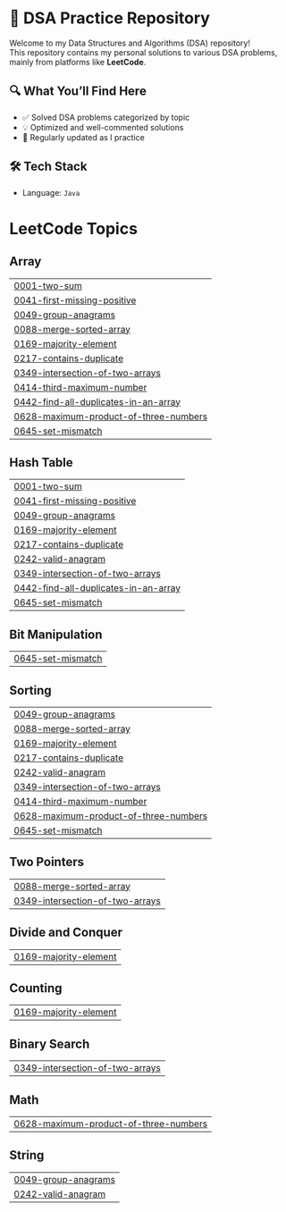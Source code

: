# 📘 DSA Practice Repository

Welcome to my Data Structures and Algorithms (DSA) repository!  
This repository contains my personal solutions to various DSA problems, mainly from platforms like **LeetCode**.

## 🔍 What You’ll Find Here

- ✅ Solved DSA problems categorized by topic
- 💡 Optimized and well-commented solutions
- 🔄 Regularly updated as I practice

## 🛠️ Tech Stack

- Language: `Java`



<!---LeetCode Topics Start-->
# LeetCode Topics
## Array
|  |
| ------- |
| [0001-two-sum](https://github.com/Anirudhakashid/DSA/tree/master/0001-two-sum) |
| [0041-first-missing-positive](https://github.com/Anirudhakashid/DSA/tree/master/0041-first-missing-positive) |
| [0049-group-anagrams](https://github.com/Anirudhakashid/DSA/tree/master/0049-group-anagrams) |
| [0088-merge-sorted-array](https://github.com/Anirudhakashid/DSA/tree/master/0088-merge-sorted-array) |
| [0169-majority-element](https://github.com/Anirudhakashid/DSA/tree/master/0169-majority-element) |
| [0217-contains-duplicate](https://github.com/Anirudhakashid/DSA/tree/master/0217-contains-duplicate) |
| [0349-intersection-of-two-arrays](https://github.com/Anirudhakashid/DSA/tree/master/0349-intersection-of-two-arrays) |
| [0414-third-maximum-number](https://github.com/Anirudhakashid/DSA/tree/master/0414-third-maximum-number) |
| [0442-find-all-duplicates-in-an-array](https://github.com/Anirudhakashid/DSA/tree/master/0442-find-all-duplicates-in-an-array) |
| [0628-maximum-product-of-three-numbers](https://github.com/Anirudhakashid/DSA/tree/master/0628-maximum-product-of-three-numbers) |
| [0645-set-mismatch](https://github.com/Anirudhakashid/DSA/tree/master/0645-set-mismatch) |
## Hash Table
|  |
| ------- |
| [0001-two-sum](https://github.com/Anirudhakashid/DSA/tree/master/0001-two-sum) |
| [0041-first-missing-positive](https://github.com/Anirudhakashid/DSA/tree/master/0041-first-missing-positive) |
| [0049-group-anagrams](https://github.com/Anirudhakashid/DSA/tree/master/0049-group-anagrams) |
| [0169-majority-element](https://github.com/Anirudhakashid/DSA/tree/master/0169-majority-element) |
| [0217-contains-duplicate](https://github.com/Anirudhakashid/DSA/tree/master/0217-contains-duplicate) |
| [0242-valid-anagram](https://github.com/Anirudhakashid/DSA/tree/master/0242-valid-anagram) |
| [0349-intersection-of-two-arrays](https://github.com/Anirudhakashid/DSA/tree/master/0349-intersection-of-two-arrays) |
| [0442-find-all-duplicates-in-an-array](https://github.com/Anirudhakashid/DSA/tree/master/0442-find-all-duplicates-in-an-array) |
| [0645-set-mismatch](https://github.com/Anirudhakashid/DSA/tree/master/0645-set-mismatch) |
## Bit Manipulation
|  |
| ------- |
| [0645-set-mismatch](https://github.com/Anirudhakashid/DSA/tree/master/0645-set-mismatch) |
## Sorting
|  |
| ------- |
| [0049-group-anagrams](https://github.com/Anirudhakashid/DSA/tree/master/0049-group-anagrams) |
| [0088-merge-sorted-array](https://github.com/Anirudhakashid/DSA/tree/master/0088-merge-sorted-array) |
| [0169-majority-element](https://github.com/Anirudhakashid/DSA/tree/master/0169-majority-element) |
| [0217-contains-duplicate](https://github.com/Anirudhakashid/DSA/tree/master/0217-contains-duplicate) |
| [0242-valid-anagram](https://github.com/Anirudhakashid/DSA/tree/master/0242-valid-anagram) |
| [0349-intersection-of-two-arrays](https://github.com/Anirudhakashid/DSA/tree/master/0349-intersection-of-two-arrays) |
| [0414-third-maximum-number](https://github.com/Anirudhakashid/DSA/tree/master/0414-third-maximum-number) |
| [0628-maximum-product-of-three-numbers](https://github.com/Anirudhakashid/DSA/tree/master/0628-maximum-product-of-three-numbers) |
| [0645-set-mismatch](https://github.com/Anirudhakashid/DSA/tree/master/0645-set-mismatch) |
## Two Pointers
|  |
| ------- |
| [0088-merge-sorted-array](https://github.com/Anirudhakashid/DSA/tree/master/0088-merge-sorted-array) |
| [0349-intersection-of-two-arrays](https://github.com/Anirudhakashid/DSA/tree/master/0349-intersection-of-two-arrays) |
## Divide and Conquer
|  |
| ------- |
| [0169-majority-element](https://github.com/Anirudhakashid/DSA/tree/master/0169-majority-element) |
## Counting
|  |
| ------- |
| [0169-majority-element](https://github.com/Anirudhakashid/DSA/tree/master/0169-majority-element) |
## Binary Search
|  |
| ------- |
| [0349-intersection-of-two-arrays](https://github.com/Anirudhakashid/DSA/tree/master/0349-intersection-of-two-arrays) |
## Math
|  |
| ------- |
| [0628-maximum-product-of-three-numbers](https://github.com/Anirudhakashid/DSA/tree/master/0628-maximum-product-of-three-numbers) |
## String
|  |
| ------- |
| [0049-group-anagrams](https://github.com/Anirudhakashid/DSA/tree/master/0049-group-anagrams) |
| [0242-valid-anagram](https://github.com/Anirudhakashid/DSA/tree/master/0242-valid-anagram) |
<!---LeetCode Topics End-->